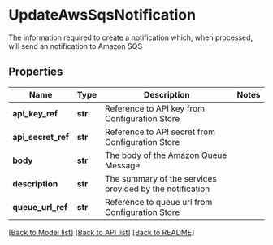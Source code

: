 # UpdateAwsSqsNotification

The information required to create a notification which, when processed, will send an notification to Amazon SQS

## Properties
Name | Type | Description | Notes
------------ | ------------- | ------------- | -------------
**api_key_ref** | **str** | Reference to API key from Configuration Store | 
**api_secret_ref** | **str** | Reference to API secret from Configuration Store | 
**body** | **str** | The body of the Amazon Queue Message | 
**description** | **str** | The summary of the services provided by the notification | 
**queue_url_ref** | **str** | Reference to queue url from Configuration Store | 

[[Back to Model list]](../README.md#documentation-for-models) [[Back to API list]](../README.md#documentation-for-api-endpoints) [[Back to README]](../README.md)


